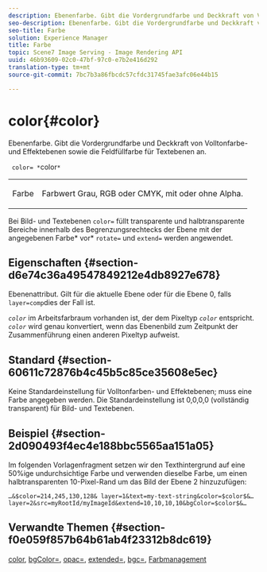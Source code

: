 ```yaml
---
description: Ebenenfarbe. Gibt die Vordergrundfarbe und Deckkraft von Volltonfarbe- und Effektebenen sowie die Feldfüllfarbe für Textebenen an.
seo-description: Ebenenfarbe. Gibt die Vordergrundfarbe und Deckkraft von Volltonfarbe- und Effektebenen sowie die Feldfüllfarbe für Textebenen an.
seo-title: Farbe
solution: Experience Manager
title: Farbe
topic: Scene7 Image Serving - Image Rendering API
uuid: 46b93609-02c0-47bf-97c0-e7b2e416d292
translation-type: tm+mt
source-git-commit: 7bc7b3a86fbcdc57cfdc31745fae3afc06e44b15

---
```



# color{#color}

Ebenenfarbe. Gibt die Vordergrundfarbe und Deckkraft von Volltonfarbe- und Effektebenen sowie die Feldfüllfarbe für Textebenen an.

` color= *`color`*`

<table id="simpletable_68645167998A42229CEF858909FD447E"> 
 <tr class="strow"> 
  <td class="stentry"> <p> <span class="codeph"> <span class="varname"> Farbe </span></span> </p> </td> 
  <td class="stentry"> <p>Farbwert Grau, RGB oder CMYK, mit oder ohne Alpha. </p> </td> 
 </tr> 
</table>

Bei Bild- und Textebenen `color=` füllt transparente und halbtransparente Bereiche innerhalb des Begrenzungsrechtecks der Ebene mit der angegebenen Farbe* vor* `rotate=` und `extend=` werden angewendet.

## Eigenschaften {#section-d6e74c36a49547849212e4db8927e678}

Ebenenattribut. Gilt für die aktuelle Ebene oder für die Ebene 0, falls `layer=comp`dies der Fall ist.

*`color`* im Arbeitsfarbraum vorhanden ist, der dem Pixeltyp *`color`* entspricht. *`color`* wird genau konvertiert, wenn das Ebenenbild zum Zeitpunkt der Zusammenführung einen anderen Pixeltyp aufweist.

## Standard {#section-60611c72876b4c45b5c85ce35608e5ec}

Keine Standardeinstellung für Volltonfarben- und Effektebenen; muss eine Farbe angegeben werden. Die Standardeinstellung ist 0,0,0,0 (vollständig transparent) für Bild- und Textebenen.

## Beispiel {#section-2d090493f4ec4e188bbc5565aa151a05}

Im folgenden Vorlagenfragment setzen wir den Texthintergrund auf eine 50%ige undurchsichtige Farbe und verwenden dieselbe Farbe, um einen halbtransparenten 10-Pixel-Rand um das Bild der Ebene 2 hinzuzufügen:

`…&$color=214,245,130,128& layer=1&text=my-text-string&color=$color$&… layer=2&src=myRootId/myImageId&extend=10,10,10,10&bgColor=$color$&…`

## Verwandte Themen {#section-f0e059f857b64b61ab4f23312b8dc619}

[color](../../../../../is-api/http-ref/image-serving-api-ref/c-http-protocol-reference/c-data-types/r-is-http-color.md#reference-0fdb264a3aed4bd78451bb55311f6e93), [bgColor=](../../../../../is-api/http-ref/image-serving-api-ref/c-http-protocol-reference/c-command-reference/r-bgcolor.md#reference-441371ba4ef54fe781887c5ae448f6ab), [opac=](../../../../../is-api/http-ref/image-serving-api-ref/c-http-protocol-reference/c-command-reference/r-opac.md#reference-d2269b51aca34599a08d0a46ee5c27e5), [extended=](../../../../../is-api/http-ref/image-serving-api-ref/c-http-protocol-reference/c-command-reference/r-extend.md#reference-7e9156beb285459d830e2d56782a74ac), [bgc=](../../../../../is-api/http-ref/image-serving-api-ref/c-http-protocol-reference/c-command-reference/r-bgc.md#reference-53376175f617446fbe5c69120f834b88), [Farbmanagement](../../../../../is-api/http-ref/image-serving-api-ref/c-http-protocol-reference/c-syntax-and-features/r-color-management.md#reference-c7e4a72d589145189f7e4bcb6b4544d7)
